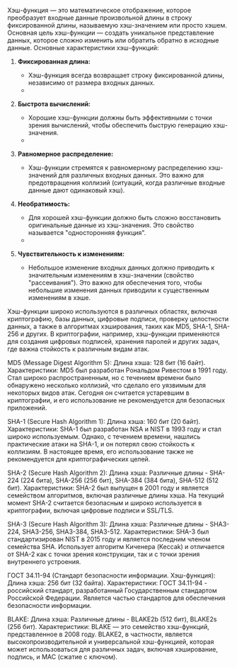 Хэш-функция — это математическое отображение, которое преобразует входные данные произвольной длины в строку фиксированной длины, называемую хэш-значением или просто хэшем.
Основная цель хэш-функции — создать уникальное представление данных, которое сложно изменить или обратить обратно в исходные данные.
Основные характеристики хэш-функций:
1. **Фиксированная длина:**
   - Хэш-функция всегда возвращает строку фиксированной длины, независимо от размера входных данных.
   - 
2. **Быстрота вычислений:**
   - Хорошие хэш-функции должны быть эффективными с точки зрения вычислений, чтобы обеспечить быструю генерацию хэш-значения.
   - 
3. **Равномерное распределение:**
   - Хэш-функции стремятся к равномерному распределению хэш-значений для различных входных данных.
Это важно для предотвращения коллизий (ситуаций, когда различные входные данные дают одинаковый хэш).

4. **Необратимость:**
   - Для хорошей хэш-функции должно быть сложно восстановить оригинальные данные из хэш-значения. Это свойство называется "односторонняя функция".
   - 
5. **Чувствительность к изменениям:**
   - Небольшое изменение входных данных должно приводить к значительным изменениям в хэш-значении (свойство "рассеивания").
Это важно для обеспечения того, чтобы небольшие изменения данных приводили к существенным изменениям в хэше.

Хэш-функции широко используются в различных областях, включая криптографию, базы данных, цифровые подписи, проверку целостности данных, а также в алгоритмах хэширования, таких как MD5, SHA-1, SHA-256 и других.
В криптографии, например, хэш-функции применяются для создания цифровых подписей, хранения паролей и других задач, где важна стойкость к различным видам атак.

MD5 (Message Digest Algorithm 5):
Длина хэша: 128 бит (16 байт).
Характеристики:
MD5 был разработан Рональдом Ривестом в 1991 году.
Стал широко распространенным, но с течением времени было обнаружено несколько коллизий, что сделало его уязвимым для некоторых видов атак.
Сегодня он считается устаревшим в криптографии, и его использование не рекомендуется для безопасных приложений.

SHA-1 (Secure Hash Algorithm 1):
Длина хэша: 160 бит (20 байт).
Характеристики:
SHA-1 был разработан NSA и NIST в 1993 году и стал широко используемым.
Однако, с течением времени, нашлись практические атаки на SHA-1, и он потерял свою стойкость к коллизиям. В настоящее время, его использование также не рекомендуется для криптографических целей.

SHA-2 (Secure Hash Algorithm 2):
Длина хэша: Различные длины - SHA-224 (224 бита), SHA-256 (256 бит), SHA-384 (384 бита), SHA-512 (512 бит).
Характеристики:
SHA-2 был выпущен в 2001 году и является семейством алгоритмов, включая различные длины хэша.
На текущий момент SHA-2 считается безопасным и широко используется в криптографии, включая цифровые подписи и SSL/TLS.

SHA-3 (Secure Hash Algorithm 3):
Длина хэша: Различные длины - SHA3-224, SHA3-256, SHA3-384, SHA3-512.
Характеристики:
SHA-3 был стандартизирован NIST в 2015 году и является последним членом семейства SHA.
Использует алгоритм Киченера (Keccak) и отличается от SHA-2 как с точки зрения конструкции, так и с точки зрения внутреннего устроения.

ГОСТ 34.11-94 (Стандарт безопасности информации. Хэш-функция):
Длина хэша: 256 бит (32 байта).
Характеристики:
ГОСТ 34.11-94 - российский стандарт, разработанный Государственным стандартом Российской Федерации.
Является частью стандартов для обеспечения безопасности информации.

BLAKE:
Длина хэша: Различные длины - BLAKE2b (512 бит), BLAKE2s (256 бит).
Характеристики:
BLAKE — это семейство хэш-функций, представленное в 2008 году.
BLAKE2, в частности, является высокопроизводительной и универсальной хэш-функцией, которая может использоваться для различных задач, включая хэширование, подпись, и MAC (сжатие с ключом).
